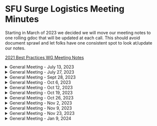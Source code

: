 # SFU Surge Logistics Meeting Minutes

Starting in March of 2023 we decided we will move our meeting notes to one rolling gdoc that will be updated at each call. This should avoid document sprawl and let folks have one consistent spot to look at/update our notes.

[2021 Best Practices WG Meeting Notes](https://docs.google.com/document/d/1sJhaZxG_9Wb2Sg6a4KxqnIvo_to5OkhMkbBk_7UqtEc/edit#)

<details>
 <summary>General Meeting - July 13, 2023</summary>

## Live Meeting Notes

<https://docs.google.com/document/d/1P2N2ZLft5tjkCm9LSlMkaAaNd7hKynmiUZBm6Fy0Mdg/edit?usp=sharing>

## Overview

* September 'Build a website' event
* Pizza fund application
* Stomhacks 2024 ~ SFSS Exec proposal for overnight

## Action Items

* Pizza fund application finished by july 20th ~ matt
* Exec proposal rough draft ~ david
* Github meeting minutes ~ matt

## Quick status on in-flight to-do's

TBD

</details>

<details>
 <summary>General Meeting - July 27, 2023</summary>

## Live Meeting Notes

<https://docs.google.com/document/d/1P2N2ZLft5tjkCm9LSlMkaAaNd7hKynmiUZBm6Fy0Mdg/edit?usp=sharing>

## Overview

## Action Items

## Quick status on in-flight to-do's

</details>

<details>
 <summary>General Meeting - Sept 28, 2023</summary>

## Live Meeting Notes

<https://docs.google.com/document/d/1FPw4mq_KQzn7T9-f9fx9NSRznz4B_4vzSYuVNqUt0o4/edit?usp=sharing>

## Overview

* Introductions!
* Road to Stormhacks event types
* Logistics Team Event

## Action Items

* Workshop form ~ Kaia
* Contact SAP (chansey) about site visit ~ Monishka 
* Contact EA (noble tan) about site visit ~ Matthew
* Shared MLH account ~ Matthew
* Create new lettucemeet ~ Matthew

## Quick status on in-flight to-do's

TBD

</details>

<details>
 <summary>General Meeting - Oct 6, 2023</summary>

## Live Meeting Notes

<https://docs.google.com/document/d/1AxenAqPJ0TzsXoM4E-rH6AQuJWPlLPZ8wbtPap_4bUk/edit?usp=sharing>

## Overview

* Introductions!
* October Road to Stormhacks event
* Sponsor package
* Logistics Team Event

## Action Items

* SFSS Presentation - Maria Z + Daniel
* Plan Team social - Supreet
* Review sponsorship package and take note of any changes by EOD Wednesday
* LettuceMeet to plan Github Workshop date - Matthew

## Quick status on in-flight to-do's

* Contact SAP (chansey) about site visit ~ Monishka
  * Need email from Triane
* Contact EA (noble tan) about site visit ~ Matthew
  * Need email from Danny/Chris

</details>

<details>
 <summary>General Meeting - Oct 12, 2023</summary>

## Live Meeting Notes

<https://docs.google.com/document/d/1nvaPB5dThhbfnmShiuwHkN9vecoM9PWC1eQZdD85diI/edit?usp=sharing>

## Overview

* Update: Team Social (Supreet)
* Update: SFSS Presentation (Maria Z + Daniel)
* Update: SAP event (monishka)
* Github workshop (230pm @ friday, Oct 27)
* November workshop (230pm @ friday, Nov 10)
* Mini hackathon (November 18/19)
  * Funding
  * Presentations
  * Room booking
  * Marketing
  * Promotional Material

## Action Items

* contact jeffery about pitch workshop (matt)
* contact nathan about figma/ui+ux workshop (matt)
* Contact design about promotional material  (Kylie + Matt)
* contact design about material for Nov Hackathon workshop presentations (Kaia + Supreet + Matt)
* contact finance for funding nov workshop + hackathon (Supreet)
* create survey on slack for team social (supreet)
* SFSS presentation  (Maria Z + Daniel)
* Apply for nov workshop + hackathon MLH funding (Maria Y)
* Book room for Github workshop (Mukhiil)

## Quick status on in-flight to-do's

</details>

<details>
 <summary>General Meeting - Oct 19, 2023</summary>

## Live Meeting Notes

<https://docs.google.com/document/d/1EZf-e7WQUM5ufwSO5xjXUqEJT0y6nBqOLgEnVAn4pfU/edit?usp=sharing>

## Overview

* Update: Team Social (Supreet)
* Update: SFSS Presentation (Maria Z + Daniel)
* Update: SAP event (monishka)
* Github workshop (230pm @ friday, Oct 27)
* November workshop (230pm @ friday, Nov 10)
* Mini hackathon (November 18/19)
  * Funding
  * Presentations
  * Room booking
  * Marketing
  * Promotional Material

## Action Items

* 

## Quick status on in-flight to-do's

</details>

<details>
 <summary>General Meeting - Oct 26, 2023</summary>

## Live Meeting Notes

<https://docs.google.com/document/d/1fGNpvPkywjL_vc4TMDhePGzHyuV5Si0aDauxY2RpUB4/edit?usp=sharing>

## Overview

* Update: Team Social (Supreet)
* Update: SFSS Presentation (Maria Z + Daniel)
* Update: SAP event (monishka)
* Github workshop (430pm @ Friday, nov 3)
* November workshop (230pm @ friday, Nov 10)
* Mini hackathon (November 17)
  * Funding
  * Presentations
  * Room booking
  * Marketing
  * Promotional Material

## Action Items

* Team Social (Supreet)
* SFSS Presentation (Maria Z + Daniel)
* SAP event (monishka)
* Mini hackathon
  * Name ideas
  * Branding (kaia + supreet)
  * Presentataions (kaia + supreet)

## Quick status on in-flight to-do's

</details>

<details>
 <summary>General Meeting - Nov 2, 2023</summary>

## Live Meeting Notes

<https://docs.google.com/document/d/1i0ZZb8AArRl9yR06b2NaNPwtAIP_np8jJXIyB3Cz8Ec/edit?usp=sharing>

## Overview

* Update: Team Social (Supreet)
* Update: SFSS Presentation (Maria Z + Daniel)
* Update: SAP event (monishka)
* Github workshop (430pm @ Friday, nov 3)
* November workshop (230pm @ friday, Nov 10)
* Mini hackathon (November 17)
  * Funding
  * Presentations
  * Room booking
  * Marketing
  * Promotional Material

## Action Items

* Team Social (Supreet)
* SFSS Presentation (Maria Z + Daniel)
* SAP event (monishka)
* Mini hackathon
  * Presentataions (kaia + supreet)

## Quick status on in-flight to-do's

</details>

<details>
 <summary>General Meeting - Nov 9, 2023</summary>

## Live Meeting Notes

<https://docs.google.com/document/d/13f_8PaANBtRPM9oARfWaq39POef33YFtkKJNLknDYjg/edit?usp=sharing>

## Overview

* Update: Team Social (Supreet)
* Update: SFSS Presentation (Maria Z + Daniel)
* Update: SAP event (monishka)
* Github workshop (pushed back to December)
* JourneyHacks (pushed back to January)
  * Funding
  * Presentations
  * Room booking
  * Marketing
  * Promotional Material

## Action Items

* Team Social (Supreet)
* SFSS Presentation (Maria Z + Daniel)
* SAP event (monishka)

## Quick status on in-flight to-do's

</details>

<details>
 <summary>General Meeting - Nov 23, 2023</summary>

## Live Meeting Notes

<https://docs.google.com/document/d/11KHCC2y9Y8eEKNcAk5yxEGncE4yh0bqYovfcvB8fGwk/edit?usp=sharing>

## Overview

* Update: SFSS Presentation (Maria Z + Daniel)
* Update: SAP event (monishka)
* Github workshop (pushed back to December)
* JourneyHacks (pushed back to January)
* StormHacks
  * Event space
  * catering/food

## Action Items

* SFSS Presentation (Maria Z + Daniel)
* SAP event (monishka)

## Quick status on in-flight to-do's

</details>

<details>
 <summary>General Meeting - Jan 9, 2024</summary>

## Live Meeting Notes

<https://docs.google.com/document/d/1wJ5zKo9_IZ8DSn0sVahAo-1EIwbd3K0iMf-vUTI4Vhs/edit?usp=sharing>

## Overview

* Update: SFSS Presentation (Maria Z + Daniel)
* Update: SAP event (monishka)
* JourneyHacks ~ Jan 19th, 2024 (11-5pm)
* 

## Action Items

* Volunteer form (execs + others)
* find figma workshop host
* ...

## Quick status on in-flight to-do's

</details>
